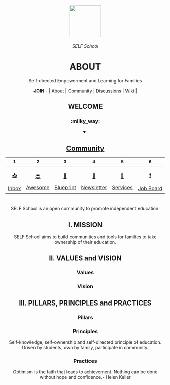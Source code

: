 <div align="center">
  <img height="100" src="https://user-images.githubusercontent.com/91491726/198132820-3e7ae293-8f16-4af5-9d00-8f7e08f75542.png"/>
  <h6>SELF School</h6>
  <h1>ABOUT</h1>
  <p>Self-directed Empowerment and Learning for Families</p>
  <a href="https://github.com/SELFSchool/.github/blob/main/JOIN.md"><b>JOIN</b></a> - | <a href="https://github.com/SELFSchool/.github">About</a> | <a href="https://github.com/SELFSchool/community">Community</a> | <a href="https://github.com/orgs/SELFSchool/discussions">Discussions</a> | <a href="https://github.com/SELFSchool/community/wiki">Wiki</a>  | 
  
<h2 >WELCOME</h2>

<div align="center">
  <h3>:milky_way:</h3>
  <details open><summary><h2><a href="https://github.com/SELFSchool/community">Community</a></h2></summary>

  | <sub>1</sub> | <sub>2</sub> | <sub>3</sub> | <sub>4</sub> | <sub>5</sub> | <sub>6</sub> |
  |-|-|-|-|-|-|
  | <a href="https://github.com/SELFSchool/inbox" title=""><p align="center">:inbox_tray:</p>Inbox</a> | <a href="https://github.com/SELFSchool/awesome" title=""><p align="center">:sunglasses:</p>Awesome</a> | <a href="https://github.com/SELFSchool/blueprint" title=""><p align="center">:triangular_ruler:</p>Blueprint</a> | <a href="https://github.com/SELFSchool/newsletter" title=""><p align="center">:incoming_envelope:</p>Newsletter</a> | <a href="https://github.com/SELFSchool/services" title=""><p align="center">:handshake:</p>Services</a> | <a href="https://github.com/SELFSchool/jobs" title=""><p align="center">:business_suit_levitating:</p>Job Board</a> | 

  </details>
</div>

#

SELF School is an open community to promote independent education.

<h2>I. MISSION</h2>
SELF School aims to build communities and tools for families to take ownership of their education.

<h2>II. VALUES and VISION</h2>

  <h3>Values</h3>
  <h3>Vision</h3>

<h2>III. PILLARS, PRINCIPLES and PRACTICES</h2>
  <h3>Pillars</h3>
  <h3>Principles</h3>
  Self-knowledge, self-ownership and self-directed principle of education. <br>Driven by students, own by family, participate in community.
  
  <h3>Practices</h3>
  Optimism is the faith that leads to achievement. Nothing can be done<br>without hope and confidence.- Helen Keller
</div>
